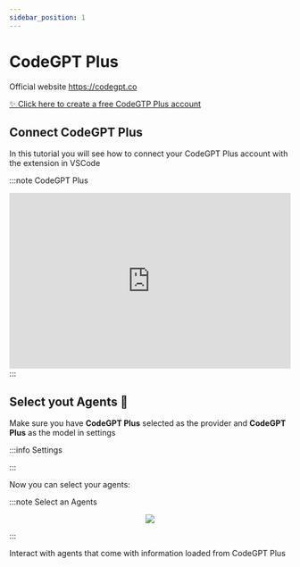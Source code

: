 ```yaml
---
sidebar_position: 1
---
```


# CodeGPT Plus

Official website https://codegpt.co

[✨ Click here to create a free CodeGTP Plus account](https://account.codegpt.co/auth/register)

## Connect CodeGPT Plus

In this tutorial you will see how to connect your CodeGPT Plus account with the extension in VSCode

:::note CodeGPT Plus
<iframe width="100%" height="315" src="https://www.youtube.com/embed/UX9LncRh0h8?si=WhWQFld30fGUoYOF" title="YouTube video player" frameborder="0" allow="accelerometer; autoplay; clipboard-write; encrypted-media; gyroscope; picture-in-picture; web-share" allowfullscreen></iframe>
:::

## Select yout Agents 🤖

Make sure you have **CodeGPT Plus** selected as the provider and **CodeGPT Plus** as the model in settings

:::info Settings



:::

Now you can select your agents:

:::note Select an Agents
<p align="center">
    <img src="https://github.com/davila7/code-gpt-docs/assets/6216945/d8a2e2e8-2525-49f5-b8e7-384ac57c8432" />
</p>
:::

Interact with agents that come with information loaded from CodeGPT Plus




